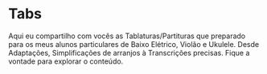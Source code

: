 # Tabs
Aqui eu compartilho com vocês as Tablaturas/Partituras  que preparado para os meus alunos particulares de Baixo Elétrico, Violão e Ukulele. Desde Adaptações, Simplificações de arranjos à Transcrições precisas. Fique a vontade para explorar o conteúdo.
